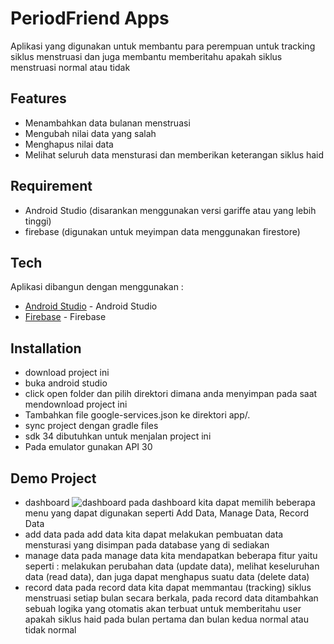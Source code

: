 # PeriodFriend Apps
Aplikasi yang digunakan untuk membantu para perempuan untuk tracking siklus menstruasi dan juga membantu memberitahu apakah siklus menstruasi normal atau tidak

## Features

- Menambahkan data bulanan menstruasi
- Mengubah nilai data yang salah
- Menghapus nilai data
- Melihat seluruh data mensturasi dan memberikan keterangan siklus haid

## Requirement
- Android Studio (disarankan menggunakan versi gariffe atau yang lebih tinggi)
- firebase (digunakan untuk meyimpan data menggunakan firestore)


## Tech
Aplikasi dibangun dengan menggunakan :
- [Android Studio](https://developer.android.com/) - Android Studio
- [Firebase](https://firebase.google.com/) - Firebase

## Installation
- download project ini
- buka android studio
- click open folder dan pilih direktori dimana anda menyimpan pada saat mendownload project ini
- Tambahkan file google-services.json ke direktori app/.
- sync project dengan gradle files
- sdk 34 dibutuhkan untuk menjalan project ini
- Pada emulator gunakan API 30 

## Demo Project 
- dashboard
![dashboard](https://github.com/user-attachments/assets/1f1141de-9d96-4748-b2dc-a9256c2b17db)
pada dashboard kita dapat memilih beberapa menu yang dapat digunakan seperti Add Data, Manage Data, Record Data
- add data
pada add data kita dapat melakukan pembuatan data mensturasi yang disimpan pada database yang di sediakan
- manage data
pada manage data kita mendapatkan beberapa fitur yaitu seperti : melakukan perubahan data (update data), melihat keseluruhan data (read data), dan juga dapat menghapus suatu data (delete data)
- record data
pada record data kita dapat memmantau (tracking) siklus menstruasi setiap bulan secara berkala, pada record data ditambahkan sebuah logika yang otomatis akan terbuat untuk memberitahu user apakah siklus haid pada bulan pertama dan bulan kedua normal atau tidak normal




